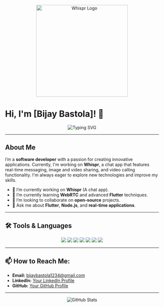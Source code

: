 <!-- Add your image (Replace the link with your own photo or graphic) -->
<p align="center">
  <img src="[https://github.com/bijaybastola/bijaybastola/blob/main/wp7413218.jpg?raw=true)" alt="Whispr Logo" width="300"/>
</p>

# Hi, I'm [Bijay Bastola]! 👋

<p align="center">
  <img src="https://readme-typing-svg.herokuapp.com?size=25&duration=3000&color=00BFFF&center=true&vCenter=true&width=500&height=50&lines=Flutter+Developer;Full+Stack+Enthusiast;Always+learning+new+things!" alt="Typing SVG" />
</p>

---

## About Me

I’m a **software developer** with a passion for creating innovative applications. Currently, I'm working on **Whispr**, a chat app that features real-time messaging, image and video sharing, and video calling functionality. I'm always eager to explore new technologies and improve my skills.

- 🔭 I’m currently working on **Whispr** (A chat app).
- 🌱 I’m currently learning **WebRTC** and advanced **Flutter** techniques.
- 👯 I’m looking to collaborate on **open-source** projects.
- 💬 Ask me about **Flutter**, **Node.js**, and **real-time applications**.

---

## 🛠️ Tools & Languages

<p align="center">
  <img src="https://img.shields.io/badge/Dart-0175C2?style=for-the-badge&logo=dart&logoColor=white" />
  <img src="https://img.shields.io/badge/Flutter-02569B?style=for-the-badge&logo=flutter&logoColor=white" />
  <img src="https://img.shields.io/badge/JavaScript-F7DF1E?style=for-the-badge&logo=javascript&logoColor=black" />
  <img src="https://img.shields.io/badge/Node.js-43853D?style=for-the-badge&logo=node-dot-js&logoColor=white" />
  <img src="https://img.shields.io/badge/MongoDB-47A248?style=for-the-badge&logo=mongodb&logoColor=white" />
  <img src="https://img.shields.io/badge/Git-F05032?style=for-the-badge&logo=git&logoColor=white" />
  <img src="https://img.shields.io/badge/Heroku-430098?style=for-the-badge&logo=heroku&logoColor=white" />
</p>

---

## 📫 How to Reach Me:

- **Email:** [bijaybastola1234@gmail.com](mailto:your.email@example.com)
- **LinkedIn:** [Your LinkedIn Profile](https://www.linkedin.com/in/your-profile/)
- **GitHub:** [Your GitHub Profile](https://github.com/yourusername)

---

<p align="center">
  <img src="https://github-readme-stats.vercel.app/api?username=yourusername&show_icons=true&theme=radical" alt="GitHub Stats" />
</p>
